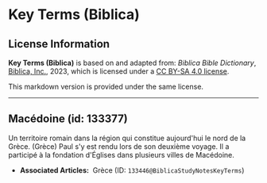 # Key Terms (Biblica)

## License Information

**Key Terms (Biblica)** is based on and adapted from: _Biblica Bible Dictionary_, [Biblica, Inc.](https://www.biblica.com/), 2023, which is licensed under a [CC BY-SA 4.0 license](https://creativecommons.org/licenses/by-sa/4.0/legalcode.en).

This markdown version is provided under the same license.



--------------------------------

## Macédoine (id: 133377)

Un territoire romain dans la région qui constitue aujourd'hui le nord de la Grèce. (Grèce) Paul s'y est rendu lors de son deuxième voyage. Il a participé à la fondation d'Églises dans plusieurs villes de Macédoine.

* **Associated Articles:**   Grèce (ID: `133446@BiblicaStudyNotesKeyTerms`)

